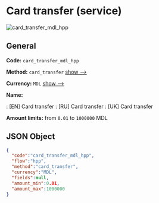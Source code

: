 
# Card transfer (service) 
![card_transfer_mdl_hpp](https://static.openfintech.io/payment_methods/card_transfer_mdl_hpp/logo.svg?w=400&c=v0.59.26#w200)  

## General 
 
**Code:** `card_transfer_mdl_hpp` 
 
**Method:** `card_transfer` 
 [show -->](/payment-methods/card_transfer/) 
 
**Currency:** `MDL` [show -->](/currencies/MDL/) 
 
**Name:** 
 
:	[EN] Card transfer 
:	[RU] Card transfer 
:	[UK] Card transfer 
 
**Amount limits:** from `0.01` to `1000000` MDL 

## JSON Object 

```json
{
  "code":"card_transfer_mdl_hpp",
  "flow":"hpp",
  "method":"card_transfer",
  "currency":"MDL",
  "fields":null,
  "amount_min":0.01,
  "amount_max":1000000
}
```  
